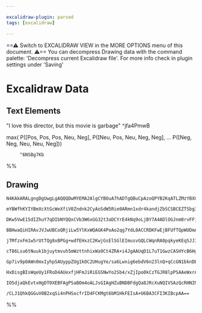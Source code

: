 ```yaml
---

excalidraw-plugin: parsed
tags: [excalidraw]

---
```

==⚠  Switch to EXCALIDRAW VIEW in the MORE OPTIONS menu of this document. ⚠== You can decompress Drawing data with the command palette: 'Decompress current Excalidraw file'. For more info check in plugin settings under 'Saving'


# Excalidraw Data

## Text Elements
"I love this director, but this movie is garbage" ^jfa4PmwB

max( P([Pos, Pos, Pos, Neu, Neg],
       P([Neu, Pos, Neu, Neg, Neg],
        ...
       P([Neg, Neg, Neu, Neu, Neg]))

         ^6NSBg7Kb

%%
## Drawing
```compressed-json
N4KAkARALgngDgUwgLgAQQQDwMYEMA2AlgCYBOuA7hADTgQBuCpAzoQPYB2KqATLZMzYBXUtiRoIACyhQ4zZAHoFAc0JRJQgEYA6bGwC2CgF7N6hbEcK4OCtptbErHALRY8RMpWdx8Q1TdIEfARcZgRmBShcZQUebQBObR4aOiCEfQQOKGZuAG1wMFAwYogSbggAKwAzXAAWAAV9CgAhFOLIWERyqCwoNpLMbmdagDYR7QAGePiAdnieWoAOCdHF

mYBWfhKYIYBmXcXtGcWeXfiV0Zndnk2CyAoSdW5Rie0ARmn1xdr4kandjZbSCSBCEZTSbg3IEQazKYLcCbQ5hQUhsADWCAAwmx8GxSOUAMRvBDE4n9SCaXDYNHKVFCDjEbG4/ESFHWZhwXCBLLkiBVQj4fAAZVg8Ikgg8vORqIxAHVHpJuG8kSj0QgRTAxegJWVoXTwRxwjk0Mq7hA2JzsGodiaJoizbThHAAJLEY2oXIAXWhVXIGVd3A4QkF0MI

DKw5VwE15dIZhuY7qDIbNYQQxCVb3W6xGG32t3aDCYrE4kNq9oLjBY7A4ADlOGJnm8rvFFi38yVCMwACJpHrptA1fBhaGaYQMgCiwQyWXdXuhQjgxFwfaVMx+AJGbwmWdb0KIHDRgeD+D3bGpae4g+HZp6mD6EgAOhBnahcYxUOpO6hHIFsFA8dQqCaEIUAfpIX76GwZgIKgX7KFylLKAgT4xpQAAqvTlE+L5vjBn7MN+hC/v+pCAcBoH4agkHQb

BBHwaQiHIRAvJVJwUBCoQRjiLw5YlKxWQAGK4PoAo2qg7YdL0ACCRDKFwEjBFUfTQpWUDmAQMlgvJ6D/nAvJ6FkuBhkwAZoEmJ5mniYJhgQGF3lhz6vlBeHgQRP4IH+AFASBYEQVBhAwXBCHRExvK4CBbAAErhJx3EokICB7sZAASoLgveqBvEk6wFAAvlsRQdv26AjDWQrNMoMwANKaLynTcdAmHQoMaDDLUMzaDm6xljwbw3H1fXQmJzg8DMWV

jTMfzxFm1w5rUtTQg8xBPGg+wdfEHxzC2KwjGsElSGlEImusvGQLCWqnRA0pqkyeKEqSJJICOVI0rGjI4ndrLkBwHJcpkylmvygoalqV04rqKaqnKCpKiqMrqqKDU6umerCAaRqw5ZlrWkqdrQo6C6urO3qA36CCmag5mhuGLXoLgbwxmOxDxomx5IggF4mr16xvCM01vKaFZFtWkLxLsKnC5wdYcA2Jqbt8k2/PEobdr2nOoFeiVmqO9LEJO6T/

cT86Lsu6tNuuk1bjuytmvuh5mWzttnhixWa9Ct4ZRA+i4JgAAUqD1L7uT1GwzCASHYcB6HgE1ggQgxwgyjeg+HCoGn6cB0Hsfx1HkfZwnygF8nqcZ+n2jlynpdp4HuSx4XqB1wnOf5w3ieegAlO3KeV1X6B6uhmESN7fuZ8H0e5+H48t3Xxe9zXLcR03BdF9QPdV+X2hrxn8+J8vrfN3HRed93JdVyxbEcVxkKXfxUBCSJ+BiftHuaXJ5SKQDQuk

Gp7iv9p0AWn0mxIyhpSAUyppZUg1kOC2UHugYe/sa6Lwnig6ebdV6n23lnQ+qCcGN1bknDBvdUAby3unHe9d8FoIPknY+HAyHpzChFaKrAr5oHilrAs+4ECpTBEdTK2U8rgBJmdOAcARSm24IVaAIIMjvz4Z/SA0EWgvQJgyW6LJ0AEiqDo3R/QIDYBENyKAzoej6BFPDDR91Hpki2AYox/1THpGaKot6Vivrsk5MY/RhjSDGKcfoASAphSI3KMj

HxDisgBIsWqeUy1FRoD4AUexfjHFmJiRiEGSNwYo2Sb4/xZjIpo0kCzTGJR8lpPSAAeWxrAXGvEUkFPSAJNi99RLcHbI0ypgSL6xWvnYipUSzF2SgH/d+CAlIRNSUM9IEjv5ST8WwCgIJcDFQgeUyJJizHjgZAs1EyyQjFRhIsqgAzNkBL2UstC8AGpvX0cwbAqJBQAA1uDHBmHYh5Tz8AAE1njLCOJ0owbADBSLNPQAgCUlR5TOdMrZ6Qim61KR

IO5djaQkEvtxHgDT0XEBFAgPSaBOm4oALJsGIAgHZuBNDBFdgQa8JRcXuNQIVSAzQcRHNIMoSkvteofN4E2QCfLAKvHWO3Xk0VlDBi5OULlPLTiIl4LsRVCqRXaDFRAGFeTNkZIQDUtSnBWbJj4mTaK4YoEcGUGCgsmRqW0u4Bw6E2AiCEo/KQBK0IYFyPYe6zhJRhBQG4Q631Wr/WaAqB5bIQoYFwDJRSqlNL1Zu2SVSNSjA0IgvwNako9UwlpD

/CLJ1QhkQGGuV0B2xqSi4nPHSocfrID4FCKMgt6bM1HkFEIsA+U6BA3CFI3KIBcpAA==
```
%%